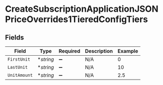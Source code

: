 # CreateSubscriptionApplicationJSONPriceOverrides1TieredConfigTiers


## Fields

| Field              | Type               | Required           | Description        | Example            |
| ------------------ | ------------------ | ------------------ | ------------------ | ------------------ |
| `FirstUnit`        | **string*          | :heavy_minus_sign: | N/A                | 0                  |
| `LastUnit`         | **string*          | :heavy_minus_sign: | N/A                | 10                 |
| `UnitAmount`       | **string*          | :heavy_minus_sign: | N/A                | 2.5                |
